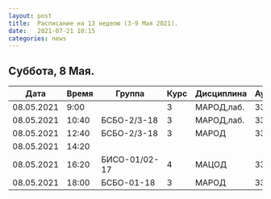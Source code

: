 ```yaml
---
layout: post
title:  Расписание на 13 неделю (3-9 Мая 2021).
date:   2021-07-21 10:15
categories: news
---
```


## Суббота, 8 Мая.

| Дата          | Время   | Группа        | Курс | Дисциплина  | Аудитория  |
| ------------- | ------- | ------------- | ---- | ----------- | ---------- |
|08.05.2021     | 9:00    |        |3     |МАРОД,лаб.   |334         |
|08.05.2021     |10:40    |БСБО-2/3-18    |3     |МАРОД,лаб.   |334         |
|08.05.2021     |12:40    |БСБО-2/3-18    |3     |МАРОД        |334         |
|08.05.2021     |14:20    |               |      |             |            |
|08.05.2021     |16:20    |БИСО-01/02-17  |4     |МАЦОД        |334         |
|08.05.2021     |18:00    |БСБО-01-18     |3     |МАРОД        |334         |

